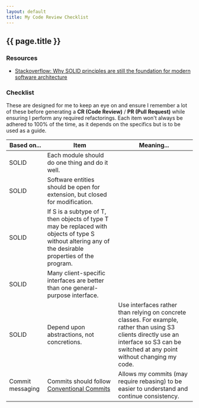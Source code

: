 ```yaml
---
layout: default
title: My Code Review Checklist
---
```


## {{ page.title }}

### Resources

* [Stackoverflow: Why SOLID principles are still the foundation for modern software architecture](https://stackoverflow.blog/2021/11/01/why-solid-principles-are-still-the-foundation-for-modern-software-architecture/)

### Checklist

These are designed for me to keep an eye on and ensure I remember a lot of these before generating a **CR (Code Review)** / **PR (Pull Request)** while ensuring I perform any required refactorings. Each item won't always be adhered to 100% of the time, as it depends on the specifics but is to be used as a guide.

| Based on... | Item | Meaning... |
| --- | --- | --- |
| SOLID | Each module should do one thing and do it well. | |
| SOLID | Software entities should be open for extension, but closed for modification. | |
| SOLID | If S is a subtype of T, then objects of type T may be replaced with objects of type S without altering any of the desirable properties of the program. | |
| SOLID | Many client-specific interfaces are better than one general-purpose interface. | |
| SOLID | Depend upon abstractions, not concretions. | Use interfaces rather than relying on concrete classes. For example, rather than using S3 clients directly use an interface so S3 can be switched at any point without changing my code. |
| Commit messaging | Commits should follow [Conventional Commits](https://www.conventionalcommits.org/en/v1.0.0/) | Allows my commits (may require rebasing) to be easier to understand and continue consistency. |
